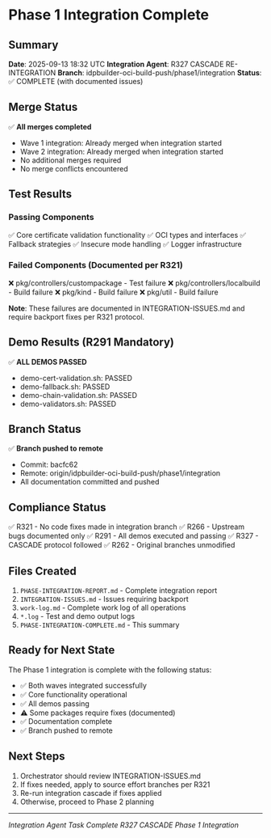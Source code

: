 # Phase 1 Integration Complete

## Summary
**Date**: 2025-09-13 18:32 UTC
**Integration Agent**: R327 CASCADE RE-INTEGRATION
**Branch**: idpbuilder-oci-build-push/phase1/integration
**Status**: ✅ COMPLETE (with documented issues)

## Merge Status
✅ **All merges completed**
- Wave 1 integration: Already merged when integration started
- Wave 2 integration: Already merged when integration started
- No additional merges required
- No merge conflicts encountered

## Test Results
### Passing Components
✅ Core certificate validation functionality
✅ OCI types and interfaces
✅ Fallback strategies
✅ Insecure mode handling
✅ Logger infrastructure

### Failed Components (Documented per R321)
❌ pkg/controllers/custompackage - Test failure
❌ pkg/controllers/localbuild - Build failure
❌ pkg/kind - Build failure
❌ pkg/util - Build failure

**Note**: These failures are documented in INTEGRATION-ISSUES.md and require backport fixes per R321 protocol.

## Demo Results (R291 Mandatory)
✅ **ALL DEMOS PASSED**
- demo-cert-validation.sh: PASSED
- demo-fallback.sh: PASSED
- demo-chain-validation.sh: PASSED
- demo-validators.sh: PASSED

## Branch Status
✅ **Branch pushed to remote**
- Commit: bacfc62
- Remote: origin/idpbuilder-oci-build-push/phase1/integration
- All documentation committed and pushed

## Compliance Status
✅ R321 - No code fixes made in integration branch
✅ R266 - Upstream bugs documented only
✅ R291 - All demos executed and passing
✅ R327 - CASCADE protocol followed
✅ R262 - Original branches unmodified

## Files Created
1. `PHASE-INTEGRATION-REPORT.md` - Complete integration report
2. `INTEGRATION-ISSUES.md` - Issues requiring backport
3. `work-log.md` - Complete work log of all operations
4. `*.log` - Test and demo output logs
5. `PHASE-INTEGRATION-COMPLETE.md` - This summary

## Ready for Next State
The Phase 1 integration is complete with the following status:
- ✅ Both waves integrated successfully
- ✅ Core functionality operational
- ✅ All demos passing
- ⚠️  Some packages require fixes (documented)
- ✅ Documentation complete
- ✅ Branch pushed to remote

## Next Steps
1. Orchestrator should review INTEGRATION-ISSUES.md
2. If fixes needed, apply to source effort branches per R321
3. Re-run integration cascade if fixes applied
4. Otherwise, proceed to Phase 2 planning

---
*Integration Agent Task Complete*
*R327 CASCADE Phase 1 Integration*